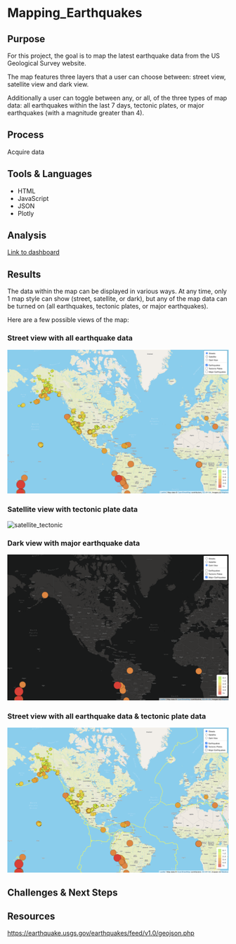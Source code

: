 # Mapping_Earthquakes

## Purpose

For this project, the goal is to map the latest earthquake data from the US Geological Survey website.

The map features three layers that a user can choose between: street view, satellite view and dark view.

Additionally a user can toggle between any, or all, of the three types of map data: all earthquakes within the last 7 days, tectonic plates, or major earthquakes (with a magnitude greater than 4).

## Process

Acquire data

## Tools & Languages

* HTML
* JavaScript
* JSON
* Plotly

## Analysis

[Link to dashboard](https://krockway.github.io/Mapping_Earthquakes/)

## Results

The data within the map can be displayed in various ways. At any time, only 1 map style can show (street, satellite, or dark), but any of the map data can be turned on (all earthquakes, tectonic plates, or major earthquakes).

Here are a few possible views of the map:

### Street view with all earthquake data
![streets_earthquake](https://github.com/krockway/Mapping_Earthquakes/blob/main/images/streets_earthquakes.png)

### Satellite view with tectonic plate data
![satellite_tectonic](https://github.com/krockway/Mapping_Earthquakes/blob/main/images/satellite_tectonic.png)

### Dark view with major earthquake data
![dark_major](https://github.com/krockway/Mapping_Earthquakes/blob/main/images/dark_major.png)

### Street view with all earthquake data & tectonic plate data
![streets_earthquakes_tectonic](https://github.com/krockway/Mapping_Earthquakes/blob/main/images/streets_earthquakes_tectonic.png)

## Challenges & Next Steps

## Resources
https://earthquake.usgs.gov/earthquakes/feed/v1.0/geojson.php
